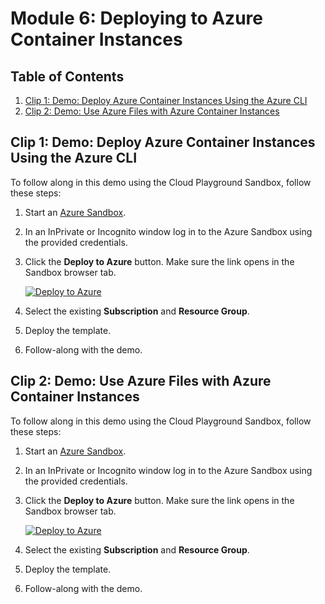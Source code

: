 # Module 6: Deploying to Azure Container Instances

## Table of Contents

1. [Clip 1: Demo: Deploy Azure Container Instances Using the Azure CLI](#clip-1-demo-deploy-azure-container-instances-using-the-azure-cli)
2. [Clip 2: Demo: Use Azure Files with Azure Container Instances](#clip-2-demo-use-azure-files-with-azure-container-instances)

## Clip 1: Demo: Deploy Azure Container Instances Using the Azure CLI

To follow along in this demo using the Cloud Playground Sandbox, follow these steps:

1. Start an [Azure Sandbox](https://app.pluralsight.com/hands-on/playground/cloud-sandboxes).
1. In an InPrivate or Incognito window log in to the Azure Sandbox using the provided credentials.
1. Click the **Deploy to Azure** button. Make sure the link opens in the Sandbox browser tab.

    [![Deploy to Azure](https://aka.ms/deploytoazurebutton)](https://portal.azure.com/#create/Microsoft.Template/uri/https%3A%2F%2Fraw.githubusercontent.com%2Fpluralsight-cloud%2Faz-204-app-container-solutions-implementing%2Frefs%2Fheads%2Fmain%2FModules%2F6%2F6.1%2Fmain.json)

1. Select the existing **Subscription** and **Resource Group**.
1. Deploy the template.
1. Follow-along with the demo.

## Clip 2: Demo: Use Azure Files with Azure Container Instances

To follow along in this demo using the Cloud Playground Sandbox, follow these steps:

1. Start an [Azure Sandbox](https://app.pluralsight.com/hands-on/playground/cloud-sandboxes).
1. In an InPrivate or Incognito window log in to the Azure Sandbox using the provided credentials.
1. Click the **Deploy to Azure** button. Make sure the link opens in the Sandbox browser tab.

    [![Deploy to Azure](https://aka.ms/deploytoazurebutton)](https://portal.azure.com/#create/Microsoft.Template/uri/https%3A%2F%2Fraw.githubusercontent.com%2Fpluralsight-cloud%2Faz-204-app-container-solutions-implementing%2Frefs%2Fheads%2Fmain%2FModules%2F6%2F6.2%2Fmain.json)

1. Select the existing **Subscription** and **Resource Group**.
1. Deploy the template.
1. Follow-along with the demo.